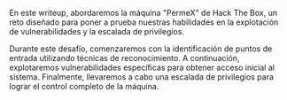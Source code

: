 En este writeup, abordaremos la máquina "PermeX" de Hack The Box, un reto diseñado para poner a prueba nuestras habilidades en la explotación de vulnerabilidades y la escalada de privilegios.

Durante este desafío, comenzaremos con la identificación de puntos de entrada utilizando técnicas de reconocimiento. A continuación, explotaremos vulnerabilidades específicas para obtener acceso inicial al sistema. Finalmente, llevaremos a cabo una escalada de privilegios para lograr el control completo de la máquina.
